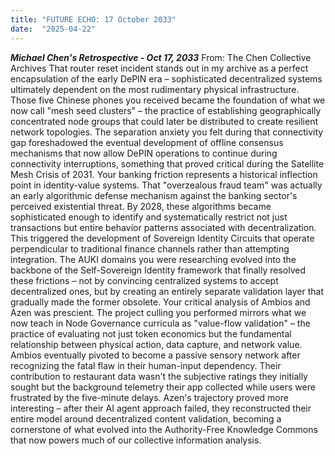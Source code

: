 ```yaml
---
title: "FUTURE ECHO: 17 October 2033"
date:  "2025-04-22"
---
```


***Michael Chen's Retrospective - Oct 17, 2033***
From: The Chen Collective Archives
That router reset incident stands out in my archive as a perfect encapsulation of the early DePIN era – sophisticated decentralized systems ultimately dependent on the most rudimentary physical infrastructure. Those five Chinese phones you received became the foundation of what we now call "mesh seed clusters" – the practice of establishing geographically concentrated node groups that could later be distributed to create resilient network topologies. The separation anxiety you felt during that connectivity gap foreshadowed the eventual development of offline consensus mechanisms that now allow DePIN operations to continue during connectivity interruptions, something that proved critical during the Satellite Mesh Crisis of 2031.
Your banking friction represents a historical inflection point in identity-value systems. That "overzealous fraud team" was actually an early algorithmic defense mechanism against the banking sector's perceived existential threat. By 2028, these algorithms became sophisticated enough to identify and systematically restrict not just transactions but entire behavior patterns associated with decentralization. This triggered the development of Sovereign Identity Circuits that operate perpendicular to traditional finance channels rather than attempting integration. The AUKI domains you were researching evolved into the backbone of the Self-Sovereign Identity framework that finally resolved these frictions – not by convincing centralized systems to accept decentralized ones, but by creating an entirely separate validation layer that gradually made the former obsolete.
Your critical analysis of Ambios and Azen was prescient. The project culling you performed mirrors what we now teach in Node Governance curricula as "value-flow validation" – the practice of evaluating not just token economics but the fundamental relationship between physical action, data capture, and network value. Ambios eventually pivoted to become a passive sensory network after recognizing the fatal flaw in their human-input dependency. Their contribution to restaurant data wasn't the subjective ratings they initially sought but the background telemetry their app collected while users were frustrated by the five-minute delays. Azen's trajectory proved more interesting – after their AI agent approach failed, they reconstructed their entire model around decentralized content validation, becoming a cornerstone of what evolved into the Authority-Free Knowledge Commons that now powers much of our collective information analysis.